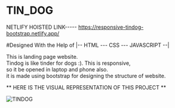 # TIN_DOG

NETLIFY HOISTED LINK----- https://responsive-tindog-bootstrap.netlify.app/

#Designed With the Help of |-- HTML --- CSS --- JAVASCRIPT --| 

This is landing page website.<br>
Tindog is like tinder for dogs :). This is responsive,<br>
so it be opened in laptop and phone also.<br>
it is made using bootstrap for designing the structure of website.

** HERE IS THE VISUAL REPRESENTATION OF THIS PROJECT **

![TINDOG](https://user-images.githubusercontent.com/78648366/216825494-df69141e-8fb8-4029-b172-636db32b14f0.gif)
